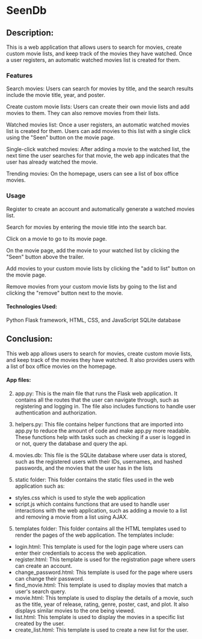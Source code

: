 # SeenDb

## Description:
This is a web application that allows users to search for movies, create custom movie lists, and keep track of the movies they have watched. Once a user registers, an automatic watched movies list is created for them.


### Features
Search movies: Users can search for movies by title, and the search results include the movie title, year, and poster.

Create custom movie lists: Users can create their own movie lists and add movies to them. They can also remove movies from their lists.

Watched movies list: Once a user registers, an automatic watched movies list is created for them. Users can add movies to this list with a single click using the "Seen" button on the movie page.

Single-click watched movies: After adding a movie to the watched list, the next time the user searches for that movie, the web app indicates that the user has already watched the movie.

Trending movies: On the homepage, users can see a list of box office movies.


### Usage
Register to create an account and automatically generate a watched movies list.

Search for movies by entering the movie title into the search bar.

Click on a movie to go to its movie page.

On the movie page, add the movie to your watched list by clicking the "Seen" button above the trailer.

Add movies to your custom movie lists by clicking the "add to list" button on the movie page.

Remove movies from your custom movie lists by going to the list and clicking the "remove" button next to the movie.


#### Technologies Used:
Python Flask framework,
HTML, CSS, and JavaScript
SQLite database


## Conclusion:
This web app allows users to search for movies, create custom movie lists, and keep track of the movies they have watched. It also provides users with a list of box office movies on the homepage.


#### App files:
2. app.py: This is the main file that runs the Flask web application. It contains all the routes that the user can navigate through, such as registering and logging in. The file also includes functions to handle user authentication and authorization.

3. helpers.py: This file contains helper functions that are imported into app.py to reduce the amount of code and make app.py more readable. These functions help with tasks such as checking if a user is logged in or not, query the database and query the api.

3. movies.db: This file is the SQLite database where user data is stored, such as the registered users with their IDs, usernames, and hashed passwords, and the movies that the user has in the lists

4. static folder: This folder contains the static files used in the web application such as:
- styles.css which is used to style the web application 
- script.js which contains functions that are used to handle user interactions with the web application, such as adding a movie to a list and removing a movie from a list using AJAX.

5. templates folder: This folder contains all the HTML templates used to render the pages of the web application. The templates include:
- login.html: This template is used for the login page where users can enter their credentials to access the web application.
- register.html: This template is used for the registration page where users can create an account.
- change_password.html: This template is used for the page where users can change their password.
- find_movie.html: This template is used to display movies that match a user's search query.
- movie.html: This template is used to display the details of a movie, such as the title, year of release, rating, genre, poster, cast, and plot. It also displays similar movies to the one being viewed.
- list.html: This template is used to display the movies in a specific list created by the user.
- create_list.html: This template is used to create a new list for the user.
